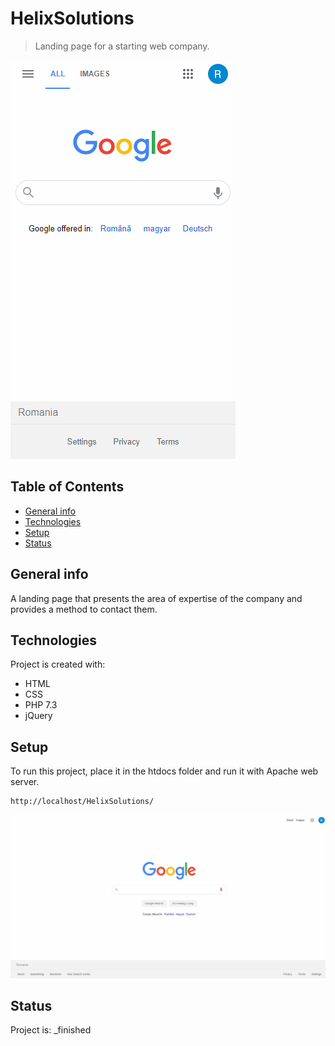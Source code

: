 # HelixSolutions
> Landing page for a starting web company.

![demo](/HelixSolutions/demo/HelixSolutionsMobile.gif)

## Table of Contents
* [General info](#general-info)
* [Technologies](#technologies)
* [Setup](#setup)
* [Status](#status)

## General info
A landing page that presents the area of expertise of the company and provides a method to contact them.
	
## Technologies
Project is created with:
* HTML
* CSS
* PHP 7.3
* jQuery
	
## Setup
To run this project, place it in the htdocs folder and run it with Apache web server.
```
http://localhost/HelixSolutions/
```

![demo](/HelixSolutions/demo/HelixSolutions.gif)

## Status
Project is:  _finished
